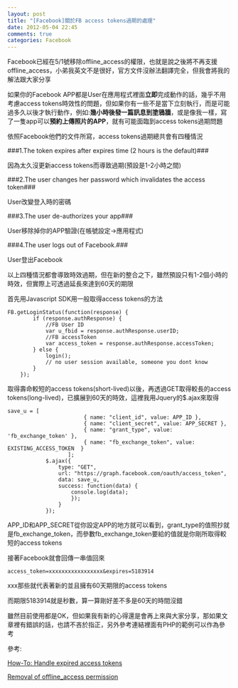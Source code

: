 ```yaml
---
layout: post
title: "[Facebook]關於FB access tokens過期的處理"
date: 2012-05-04 22:45
comments: true
categories: Facebook
---
```

Facebook已經在5/1號移除offline_access的權限，也就是說之後將不再支援offline_access，小弟我英文不是很好，官方文件沒辦法翻譯完全，但我會將我的解法跟大家分享
<!--more-->

如果你的Facebook APP都是User在應用程式裡面**立即**完成動作的話，幾乎不用考慮access tokens時效性的問題，但如果你有一些不是當下立刻執行，而是可能過多久以後才執行動作，例如:**幾小時後發一篇訊息到塗鴉牆**，或是像我一樣，寫了一隻app可以**預約上傳照片的APP**，就有可能面臨到access tokens過期問題

依照Facebook他們的文件所寫，access tokens過期總共會有四種情況

###1.The token expires after expires time (2 hours is the default)###

因為太久沒更新access tokens而導致過期(預設是1-2小時之間)

###2.The user changes her password which invalidates the access token###

User改變登入時的密碼

###3.The user de-authorizes your app###

User移除掉你的APP驗證(在帳號設定->應用程式)

###4.The user logs out of Facebook.###

User登出Facebook

以上四種情況都會導致時效過期，但在新的整合之下，雖然預設只有1-2個小時的時效，但實際上可透過延長來達到60天的期限

首先用Javascript SDK用一般取得access tokens的方法

	FB.getLoginStatus(function(response) {
            if (response.authResponse) {
                //FB User ID
                var u_fbid = response.authResponse.userID;                
                //FB accessToken
                var access_token = response.authResponse.accessToken;                
            } else {
                login();
                // no user session available, someone you dont know
            }
        });

取得壽命較短的access tokens(short-lived)以後，再透過GET取得較長的access tokens(long-lived)，已擴展到60天的時效，這裡我用Jquery的$.ajax來取得

	save_u = [
                            { name: "client_id", value: APP_ID },
                            { name: "client_secret", value: APP_SECRET },
                            { name: "grant_type", value: 'fb_exchange_token' },
                            { name: "fb_exchange_token", value: EXISTING_ACCESS_TOKEN  }
                       ];
                $.ajax({
                    type: "GET",
                    url: "https://graph.facebook.com/oauth/access_token",
                    data: save_u,
                    success: function(data) {
                        console.log(data);
                        });
                    }
                });

APP_ID和APP_SECRET從你設定APP的地方就可以看到，grant_type的值照抄就是fb_exchange_token，而參數fb_exchange_token要給的值就是你剛所取得較短的access tokens

接著Facebook就會回傳一串值回來

	access_token=xxxxxxxxxxxxxxxxx&expires=5183914
	
xxx那些就代表著新的並且擁有60天期限的access tokens

而期限5183914就是秒數，算一算剛好差不多是60天的時間沒錯


雖然目前使用都是OK，但如果我有新的心得還是會再上來與大家分享，那如果文章裡有錯誤的話，也請不吝於指正，另外參考連結裡面有PHP的範例可以作為參考

參考:

<a href="https://developers.facebook.com/blog/post/2011/05/13/how-to--handle-expired-access-tokens/">How-To: Handle expired access tokens</a>

<a href="https://developers.facebook.com/roadmap/offline-access-removal/">Removal of offline_access permission</a>
	
	
